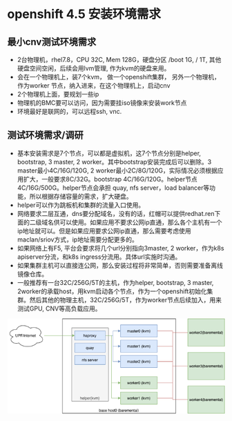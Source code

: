 # openshift 4.5 安装环境需求

## 最小cnv测试环境需求
- 2台物理机，rhel7.8，CPU 32C, Mem 128G，硬盘分区 /boot 1G, / 1T, 其他硬盘空间空闲，后续会用lvm管理, 作为kvm的硬盘来用。
- 会在一个物理机上，装7个kvm， 做一个openshift集群， 另外一个物理机，作为worker 节点，纳入进来，在这个物理机上，启动cnv
- 2个物理机上面，要规划一些ip
- 物理机的BMC要可以访问，因为需要挂iso镜像来安装work节点
- 环境最好是联网的，可以远程ssh, vnc.

## 测试环境需求/调研
- 基本安装需求是7个节点，可以都是虚拟机，这7个节点分别是helper, bootstrap, 3 master, 2 worker。其中bootstrap安装完成后可以删除。3 master最小4C/16G/120G, 2 worker最小2C/8G/120G，实际情况必须根据应用扩大，一般要求8C/32G。bootstrap 4C/16G/120G。helper节点4C/16G/500G。helper节点会承担 quay, nfs server，load balancer等功能，所以根据存储容量的需求，扩大硬盘。
- helper可以作为跳板机和集群的流量入口使用。
- 网络要求二层互通，dns要分配域名，没有的话，红帽可以提供redhat.ren下面的二级域名供可以使用。如果应用不要求公网ip直通，那么各个主机有一个ip地址就可以。但是如果应用要求公网ip直通，那么需要考虑使用maclan/sriov方式，ip地址需要分配更多的。
- 如果网络上有F5, 平台会要求将几个url分别指向3master, 2 worker，作为k8s apiserver分流，和k8s ingress分流用。具体url实施时沟通。
- 如果集群主机可以直接连公网，那么安装过程将非常简单，否则需要准备离线镜像仓库。
- 一般推荐有一台32C/256G/5T的主机，作为helper, bootstrap, 3 master, 2worker的承载host，用kvm启动各个节点，作为一个openshift初始化集群。然后其他的物理主机，32C/256G/5T，作为worker节点后续加入，用来测试GPU, CNV等高负载应用。

![架构图](4.5.install.dia.drawio.png)